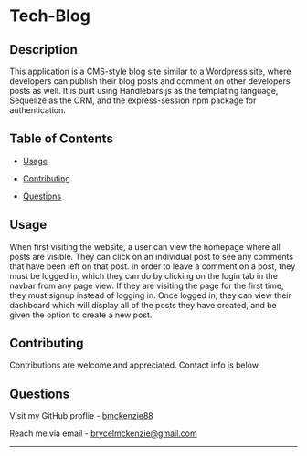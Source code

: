 
# Tech-Blog


## Description

This application is a CMS-style blog site similar to a Wordpress site, where developers can publish their blog posts and comment on other developers’ posts as well. It is built using Handlebars.js as the templating language, Sequelize as the ORM, and the express-session npm package for authentication.

## Table of Contents

- [Usage](#usage)

- [Contributing](#contributing)

- [Questions](#questions)



## Usage

When first visiting the website, a user can view the homepage where all posts are visible. They can click on an individual post to see any comments that have been left on that post. In order to leave a comment on a post, they must be logged in, which they can do by clicking on the login tab in the navbar from any page view. If they are visiting the page for the first time, they must signup instead of logging in. Once logged in, they can view their dashboard which will display all of the posts they have created, and be given the option to create a new post.


## Contributing

Contributions are welcome and appreciated. Contact info is below.


## Questions

Visit my GitHub proflie - [bmckenzie88](https://github.com/bmckenzie88)


Reach me via email - [brycelmckenzie@gmail.com](mailto:brycelmckenzie@gmail.com)


---
